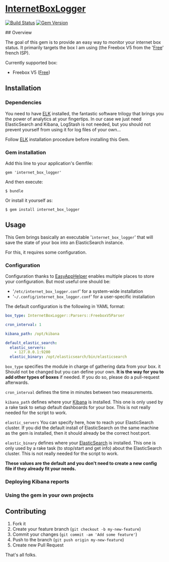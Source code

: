 # [InternetBoxLogger][IBL]

 [![Build Status](https://travis-ci.org/lbriais/internet_box_logger.png?branch=master)](https://travis-ci.org/lbriais/internet_box_logger)
 [![Gem Version](https://badge.fury.io/rb/internet_box_logger.png)](http://badge.fury.io/rb/internet_box_logger)

## Overview

The goal of this gem is to provide an easy way to monitor your internet box status.
It primarily targets the box I am using (the Freebox V5 from the '[Free]' french ISP).

Currently supported box:

* Freebox V5 ([Free])

## Installation

### Dependencies

You need to have [ELK] installed, the fantastic software trilogy that brings you the power of analytics at your fingertips.
In our case we just need ElasticSearch and Kibana, LogStash is not needed, but you should not prevent yourself from
using it for log files of your own...

Follow [ELK] installation procedure before installing this Gem.

### Gem installation
Add this line to your application's Gemfile:

    gem 'internet_box_logger'

And then execute:

    $ bundle

Or install it yourself as:

    $ gem install internet_box_logger

## Usage

This Gem brings basically an executable '```internet_box_logger```' that will save the state of your box into an
ElasticSearch instance.

For this, it requires some configuration.

### Configuration

Configuration thanks to [EasyAppHelper][EAP] enables multiple places to store your configuration. But most useful one should be:

* '```/etc/internet_box_logger.conf```' for a system-wide installation
* '```~/.config/internet_box_logger.conf```' for a user-specific installation

The default configuration is the following in YAML format:

```yaml
box_type: InternetBoxLogger::Parsers::FreeboxV5Parser

cron_interval: 1

kibana_path: /opt/kibana

default_elastic_search:
  elastic_servers:
    - 127.0.0.1:9200
  elastic_binary: /opt/elasticsearch/bin/elasticsearch
```

```box_type``` specifies the module in charge of gathering data from your box. it Should not be changed but you can define
your own. **It is the way for you to add other types of boxes** if needed. If you do so, please do a pull-request
afterwards.

```cron_interval``` defines the time in minutes between two measurements.

```kibana_path``` defines where your [Kibana][ELK] is installed. This one is only used by a rake task to setup default
dashboards for your box. This is not really needed for the script to work.

```elastic_servers``` You can specify here, how to reach your ElasticSearch cluster. If you did the default install of
ElasticSearch on the same machine as the gem is installed, then it should already be the correct host:port.

```elastic_binary``` defines where your [ElasticSearch][ELK] is installed. This one is only used by a rake task
(to stop/start and get info) about the ElasticSearch cluster. This is not really needed for the script to work.

**These values are the default and you don't need to create a new config file if they already fit your needs.**

### Deploying Kibana reports

### Using the gem in your own projects


## Contributing

1. Fork it
2. Create your feature branch (`git checkout -b my-new-feature`)
3. Commit your changes (`git commit -am 'Add some feature'`)
4. Push to the branch (`git push origin my-new-feature`)
5. Create new Pull Request


That's all folks.


[IBL]:  https://rubygems.org/gems/internet_box_logger        "internet_box_logger gem"
[Free]: http://free.fr                                       "Free French ISP"
[ELK]:  http://www.elasticsearch.org/overview/elkdownloads/  "ElasticSearch, LogStash, Kibana"
[EAP]:  https://rubygems.org/gems/easy_app_helper            "EasyAppHelper gem"
